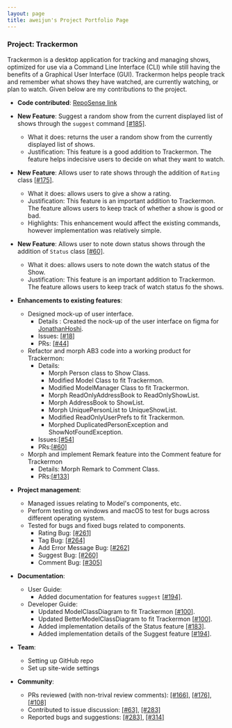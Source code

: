 ```yaml
---
layout: page
title: aweijun's Project Portfolio Page
---
```


### Project: Trackermon

Trackermon is a desktop application for tracking and managing shows, optimized for use via a Command Line Interface (CLI) while still having the benefits of a Graphical User Interface (GUI). Trackermon helps people track and remember what shows they have watched, are currently watching, or plan to watch.
Given below are my contributions to the project.

* **Code contributed**: [RepoSense link](https://nus-cs2103-ay2122s2.github.io/tp-dashboard/?search=aweijun&sort=groupTitle&sortWithin=title&timeframe=commit&mergegroup=&groupSelect=groupByRepos&breakdown=true&checkedFileTypes=docs~functional-code~test-code~other&since=2022-02-18)

* **New Feature**: Suggest a random show from the current displayed list of shows through the `suggest` command  [[\#185]](https://github.com/AY2122S2-CS2103T-T09-3/tp/pull/185).
  * What it does: returns the user a random show from the currently displayed list of shows.
  * Justification: This feature is a good addition to Trackermon. The feature helps indecisive users to decide on what they want to watch.

* **New Feature**: Allows user to rate shows through the addition of `Rating` class [[\#175]](https://github.com/AY2122S2-CS2103T-T09-3/tp/pull/175).
  * What it does: allows users to give a show a rating.
  * Justification: This feature is an important addition to Trackermon. The feature allows users to keep track of whether a show is good or bad.
  * Highlights: This enhancement would affect the existing commands, however implementation was relatively simple.

* **New Feature**: Allows user to note down status shows through the addition of `Status` class [[\#60]](https://github.com/AY2122S2-CS2103T-T09-3/tp/pull/60).
  * What it does: allows users to note down the watch status of the Show.
  * Justification: This feature is an important addition to Trackermon. The feature allows users to keep track of watch status fo the shows.

* **Enhancements to existing features**:
  * Designed mock-up of user interface.
    * Details : Created the nock-up of the user interface on figma for [JonathanHoshi](https://github.com/JonathanHoshi).
    * Issues: [[\#18]](https://github.com/AY2122S2-CS2103T-T09-3/tp/issues/18)
    * PRs: [[\#44]](https://github.com/AY2122S2-CS2103T-T09-3/tp/pull/44)
  * Refactor and morph AB3 code into a working product for Trackermon:
    * Details: 
      * Morph Person class to Show Class.
      * Modified Model Class to fit Trackermon.
      * Modified ModelManager Class to fit Trackermon.
      * Morph ReadOnlyAddressBook to ReadOnlyShowList.
      * Morph AddressBook to ShowList.
      * Morph UniquePersonList to UniqueShowList.
      * Modified ReadOnlyUserPrefs to fit Trackermon.
      * Morphed DuplicatedPersonException and ShowNotFoundException.
    * Issues:[[\#54]](https://github.com/AY2122S2-CS2103T-T09-3/tp/issues/54)
    * PRs:[[\#60]](https://github.com/AY2122S2-CS2103T-T09-3/tp/pull/60)
  * Morph and implement Remark feature into the Comment feature for Trackermon
    * Details: Morph Remark to Comment Class.
    * PRs:[[\#133]](https://github.com/AY2122S2-CS2103T-T09-3/tp/pull/133)

* **Project management**:
  * Managed issues relating to Model's components, etc. 
  * Perform testing on windows and macOS to test for bugs across different operating system.
  * Tested for bugs and fixed bugs related to components.
    * Rating Bug: [[\#261]](https://github.com/AY2122S2-CS2103T-T09-3/tp/pull/261)
    * Tag Bug: [[\#264]](https://github.com/AY2122S2-CS2103T-T09-3/tp/pull/264)
    * Add Error Message Bug: [[\#262]](https://github.com/AY2122S2-CS2103T-T09-3/tp/pull/262)
    * Suggest Bug: [[\#260]](https://github.com/AY2122S2-CS2103T-T09-3/tp/pull/260)
    * Comment Bug: [[\#305]](https://github.com/AY2122S2-CS2103T-T09-3/tp/pull/305)
* **Documentation**:
  * User Guide: 
    * Added documentation for features `suggest` [[\#194]](https://github.com/AY2122S2-CS2103T-T09-3/tp/pull/194).
  * Developer Guide:
    * Updated ModelClassDiagram to fit Trackermon [[\#100]](https://github.com/AY2122S2-CS2103T-T09-3/tp/pull/100).
    * Updated BetterModelClassDiagram to fit Trackermon [[#100]](https://github.com/AY2122S2-CS2103T-T09-3/tp/pull/100).
    * Added implementation details of the Status feature [[\#183]](https://github.com/AY2122S2-CS2103T-T09-3/tp/pull/183).
    * Added implementation details of the Suggest feature [[\#194]](https://github.com/AY2122S2-CS2103T-T09-3/tp/pull/194).

* **Team**:
  * Setting up GitHub repo
  * Set up site-wide settings

* **Community**:
  * PRs reviewed (with non-trival review comments): [[\#166]](https://github.com/AY2122S2-CS2103T-T09-3/tp/pull/166#discussion_r835801455),
  [[\#176]](https://github.com/AY2122S2-CS2103T-T09-3/tp/pull/176#discussion_r835937502),
  [[\#108]](https://github.com/AY2122S2-CS2103T-T09-3/tp/pull/108#discussion_r828101674)
  * Contributed to issue discussion: [[\#63]](https://github.com/AY2122S2-CS2103T-T09-3/tp/issues/63), [[\#283]](https://github.com/AY2122S2-CS2103T-T09-3/tp/issues/283)
  * Reported bugs and suggestions:  [[\#283]](https://github.com/AY2122S2-CS2103T-T09-3/tp/issues/283), [[\#314]](https://github.com/AY2122S2-CS2103T-T09-3/tp/issues/314)


